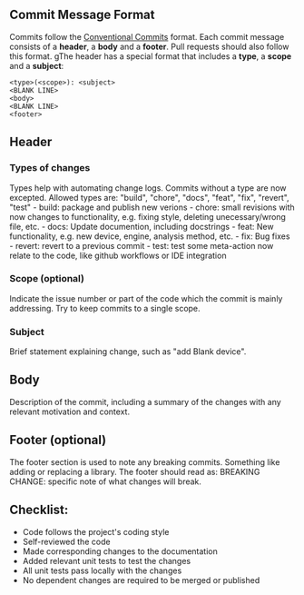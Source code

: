 ## Commit Message Format
Commits follow the [Conventional Commits](https://www.conventionalcommits.org/en/v1.0.0/) format. Each commit message consists of a **header**, a **body** and a **footer**. Pull requests should also follow this format. gThe header has a special
format that includes a **type**, a **scope** and a **subject**:

```
<type>(<scope>): <subject>
<BLANK LINE>
<body>
<BLANK LINE>
<footer>
```
## Header
### Types of changes

Types help with automating change logs. Commits without a type are now excepted.
Allowed types are: "build", "chore", "docs", "feat", "fix", "revert", "test"
    - build: package and publish new verions
    - chore: small revisions with now changes to functionality, e.g. fixing style,
        deleting unecessary/wrong file, etc.
    - docs: Update documention, including docstrings
    - feat: New functionality, e.g. new device, engine, analysis method, etc.
    - fix: Bug fixes
    - revert: revert to a previous commit
    - test: test some meta-action now relate to the code, like github workflows
        or IDE integration

### Scope (optional)
Indicate the issue number or part of the code which the commit is
mainly addressing. Try to keep commits to a single scope.

### Subject
Brief statement explaining change, such as "add Blank device".

## Body
Description of the commit, including a summary of the changes with any relevant motivation and context.

## Footer (optional)
The footer section is used to note any breaking commits. Something like adding or 
replacing a library. The footer should read as:
BREAKING CHANGE: specific note of what changes will break.

## Checklist:

- Code follows the project's coding style
- Self-reviewed the code
- Made corresponding changes to the documentation
- Added relevant unit tests to test the changes
- All unit tests pass locally with the changes
- No dependent changes are required to be merged or published